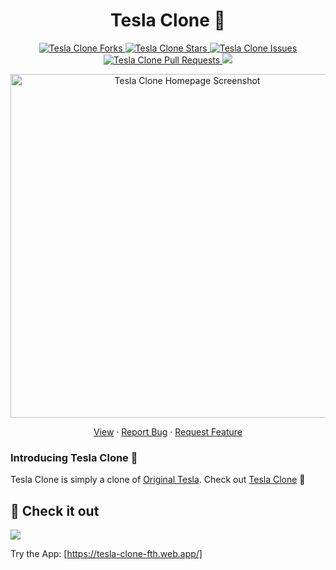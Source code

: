 <h1 align="center">Tesla Clone 🚗</h1>

<p align="center">
<a href="https://github.com/kumartul/tesla-clone/fork" target="blank">
<img src="https://img.shields.io/github/forks/kumartul/tesla-clone?style=flat-square" alt="Tesla Clone Forks"/>
</a>
<a href="https://github.com/kumartul/tesla-clone/stargazers" target="blank">
<img src="https://img.shields.io/github/stars/kumartul/tesla-clone?style=flat-square" alt="Tesla Clone Stars"/>
</a>
<a href="https://github.com/kumartul/tesla-clone/issues" target="blank">
<img src="https://img.shields.io/github/issues/kumartul/tesla-clone?style=flat-square" alt="Tesla Clone Issues"/>
</a>
<a href="https://github.com/kumartul/tesla-clone/pulls" target="blank">
<img src="https://img.shields.io/github/issues-pr/kumartul/tesla-clone?style=flat-square" alt="Tesla Clone Pull Requests"/>
</a>
<a href="https://twitter.com/intent/tweet?text=Checkout tesla-clone-kumartul.vercel.app by @kumartul001
Source Code: github.com/kumartul/tesla-clone"><img src="https://img.shields.io/twitter/url?label=Share%20on%20Twitter&style=social&url=https%3A%2F%2Fgithub.com%kumartul%2FTesla&20Clone"></a>

</p>

<p align="center"><img src="/public/home_screenshot.png" alt="Tesla Clone Homepage Screenshot" width="550" /></p>

<p align="center">
    <a href="https://tesla-clone-kumartul.vercel.app/" target="blank">View</a>
    ·
    <a href="https://github.com/kumartul/tesla-clone/issues/new/choose">Report Bug</a>
    ·
    <a href="https://github.com/kumartul/tesla-clone/issues/new/choose">Request Feature</a>
</p>

### Introducing Tesla Clone 👋

Tesla Clone is simply a clone of [Original Tesla](https://tesla.com). Check out [Tesla Clone](https://tesla-clone-fth.web.app/) 🙌

## 🚀 Check it out

<a href="https://tesla-clone-kumartul.vercel.app/" target="blank">
    <img src="public/home_screenshot.png" />
</a>

Try the App: [https://tesla-clone-fth.web.app/]
